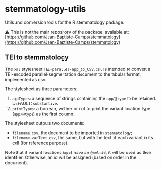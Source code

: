# stemmatology-utils
Utils and conversion tools for the R stemmatology package.

⚠ This is not the main repository of the package, available at: 
[https://github.com/Jean-Baptiste-Camps/stemmatology](https://github.com/Jean-Baptiste-Camps/stemmatology)

## TEI to stemmatology

The `xsl` stylesheet `TEI-parallel-app_to_CSV.xsl` is intended to convert
a TEI-encoded parallel-segmentation document to the tabular format, implemented
as csv.

The stylesheet as three parameters:

1. `appTypes`: a sequence of strings containing the `app/@type` to be retained. DEFAULT: `substantive`.
2. `printTypes`: a boolean, wether or not to print the variant location type (`app/@type`) as the first column.

The stylesheet outputs two documents:

- `filename.csv`, the document to be imported in `stemmatology`;
- `filename-varText.csv`, the same, but with the text of each variant in its cell (for reference purpose).

Note that if variant locations (`app`) have an `@xml:id`, it will be used as their identifier.
Otherwise, an id will be assigned (based on order in the document).
